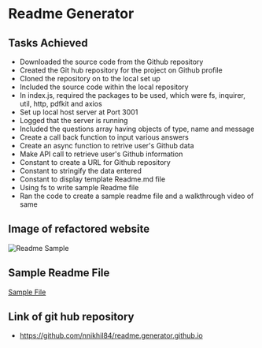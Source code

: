 # Readme Generator

## Tasks Achieved
* Downloaded the source code from the Github repository
* Created the Git hub repository for the project on Github profile
* Cloned the repository on to the local set up
* Included the source code within the local repository
* In index.js, required the packages to be used, which were fs, inquirer, util, http, pdfkit and axios
* Set up local host server at Port 3001
* Logged that the server is running
* Included the questions array having objects of type, name and message
* Create a call back function to input various answers
* Create an async function to retrive user's Github data
* Make API call to retrieve user's Github information
* Constant to create a URL for Github repository
* Constant to stringify the data entered
* Constant to display template Readme.md file
* Using fs to write sample Readme file
* Ran the code to create a sample readme file and a walkthrough video of same


## Image of refactored website
![Readme Sample](/assets/images/readme-generator-sample.gif)

## Sample Readme File

[Sample File](/sample-readme.md)

## Link of git hub repository

* https://github.com/nnikhil84/readme.generator.github.io


